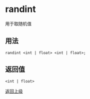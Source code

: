 # randint

用于取随机值

## 用法

```randint <int | float> <int | float>;```

## 返回值

`<int | float>`

[返回上级](../index.md)